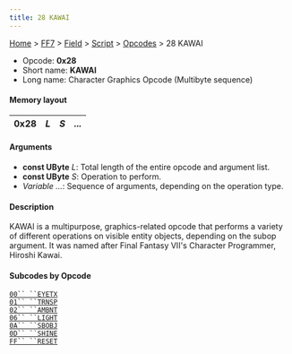 ```yaml
---
title: 28 KAWAI
---
```


[Home](Main%20Page.md) > [FF7](FF7.md) > [Field](FF7/Field.md) > [Script](FF7/Field/Script.md) > [Opcodes](FF7/Field/Script/Opcodes.md) > 28 KAWAI

-   Opcode: **0x28**
-   Short name: **KAWAI**
-   Long name: Character Graphics Opcode (Multibyte sequence)

#### Memory layout

| 0x28 | *L* | *S* | *...* |
|------|-----|-----|-------|

#### Arguments

-   **const UByte** *L*: Total length of the entire opcode and argument
    list.
-   **const UByte** *S*: Operation to perform.
-   *Variable ...*: Sequence of arguments, depending on the operation
    type.

#### Description

KAWAI is a multipurpose, graphics-related opcode that performs a variety
of different operations on visible entity objects, depending on the
subop argument. It was named after Final Fantasy VII's Character
Programmer, Hiroshi Kawai.

#### Subcodes by Opcode

[`00`` ``EYETX`][]  
[`01`` ``TRNSP`][]  
[`02`` ``AMBNT`][]  
[`06`` ``LIGHT`][]  
[`0A`` ``SBOBJ`][]  
[`0D`` ``SHINE`][]  
[`FF`` ``RESET`][]

  [`00`` ``EYETX`]: FF7/Field/Script/Opcodes/28%20KAWAI/00%20EYETX.md
    "wikilink"
  [`01`` ``TRNSP`]: FF7/Field/Script/Opcodes/28%20KAWAI/01%20TRNSP.md
    "wikilink"
  [`02`` ``AMBNT`]: FF7/Field/Script/Opcodes/28%20KAWAI/02%20AMBNT.md
    "wikilink"
  [`06`` ``LIGHT`]: FF7/Field/Script/Opcodes/28%20KAWAI/06%20LIGHT.md
    "wikilink"
  [`0A`` ``SBOBJ`]: FF7/Field/Script/Opcodes/28%20KAWAI/0A%20SBOBJ.md
    "wikilink"
  [`0D`` ``SHINE`]: FF7/Field/Script/Opcodes/28%20KAWAI/0D%20SHINE.md
    "wikilink"
  [`FF`` ``RESET`]: FF7/Field/Script/Opcodes/28%20KAWAI/FF%20RESET.md
    "wikilink"

